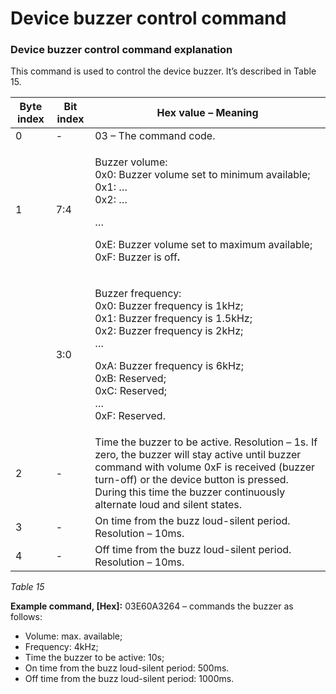 # Device buzzer control command

### **Device buzzer control command  explanation**

This command is used to control the device buzzer. It’s described in Table 15.

| **Byte index** | **Bit index** | **Hex value – Meaning**                                                                                                                                                                                                                                            |
| -------------- | ------------- | ------------------------------------------------------------------------------------------------------------------------------------------------------------------------------------------------------------------------------------------------------------------ |
| 0              | -             | 03 – The command code.                                                                                                                                                                                                                                             |
| 1              | 7:4           | <p>Buzzer volume:<br>0x0: Buzzer volume set to minimum available;<br>0x1: …<br>0x2: …</p><p>…</p><p>0xE: Buzzer volume set to maximum available;<br>0xF: Buzzer is off<strong>.</strong></p>                                                                       |
|                | 3:0           | <p>Buzzer frequency:<br>0x0: Buzzer frequency is 1kHz;<br>0x1: Buzzer frequency is 1.5kHz;<br>0x2: Buzzer frequency is 2kHz;<br>…</p><p>0xA: Buzzer frequency is 6kHz;<br>0xB: Reserved;<br>0xC: Reserved;<br>…<br>0xF: Reserved.</p>                              |
| 2              | -             | Time the buzzer to be active. Resolution – 1s. If zero, the buzzer will stay active until buzzer command with volume 0xF is received (buzzer turn-off) or the device button is pressed. During this time the buzzer continuously alternate loud and silent states. |
| 3              | -             | On time from the buzz loud-silent period. Resolution – 10ms.                                                                                                                                                                                                       |
| 4              | -             | Off time from the buzz loud-silent period. Resolution – 10ms.                                                                                                                                                                                                      |

_Table 15_

**Example command, \[Hex]:** 03E60A3264 – commands the buzzer as follows:

* Volume: max. available;
* Frequency: 4kHz;
* Time the buzzer to be active: 10s;
* On time from the buzz loud-silent period: 500ms.
* Off time from the buzz loud-silent period: 1000ms.
